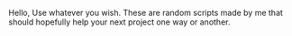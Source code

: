 Hello,
Use whatever you wish. These are random scripts made by me that should hopefully help your next project one way or another.
